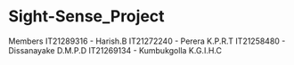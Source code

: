 # Sight-Sense_Project

Members
IT21289316 - Harish.B
IT21272240 - Perera K.P.R.T
IT21258480 - Dissanayake D.M.P.D
IT21269134 - Kumbukgolla K.G.I.H.C
